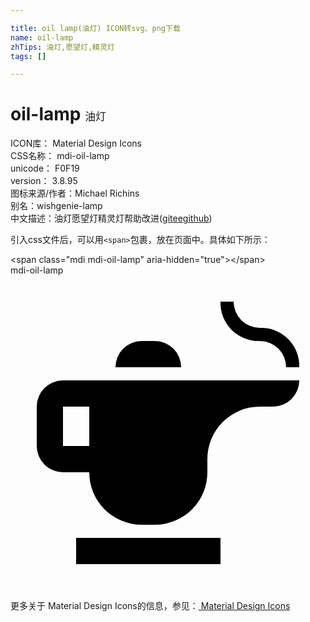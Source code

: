```yaml
---

title: oil lamp(油灯) ICON转svg、png下载
name: oil-lamp
zhTips: 油灯,愿望灯,精灵灯
tags: []

---
```


# oil-lamp  <small style="font-size: 60%;font-weight: 100">油灯</small>


<div class="detail-page">
<p>
<span>
ICON库：
<span class="badge-secondary badge">Material Design Icons</span> 
</span>
<br/>
<span>
CSS名称：
<span class="badge-secondary badge">mdi-oil-lamp</span> 
</span>
<br/>
<span>
unicode：
<span class="badge-secondary badge">F0F19</span> 
<copy-btn content='F0F19' btn-title=""></copy-btn>
<copy-btn :content='String.fromCodePoint(parseInt("F0F19", 16))' btn-title="复制U"></copy-btn>
</span>
<br/>
<span>
version：
<span class="badge-secondary badge">3.8.95</span> 
</span>
<br/>
<span>图标来源/作者：<span class="badge-light badge">Michael Richins</span></span> 
<br/>
<span>别名：<span class="badge-light badge">wish</span><span class="badge-light badge">genie-lamp</span></span><br/><span class="zh-detail">中文描述：<span class="badge-primary badge">油灯</span><span class="badge-primary badge">愿望灯</span><span class="badge-primary badge">精灵灯</span><span class="help-link"><span>帮助改进</span>(<a href="https://gitee.com/liuwave/icon-helper/edit/master/json/material/oil-lamp.json" target="_blank" rel="noopener noreferrer">gitee</a><a href="https://github.com/liuwave/icon-helper/edit/master/json/material/oil-lamp.json" target="_blank" rel="noopener noreferrer">github</a></span>)</span><br/>
</p>
</div>
<div class="alert alert-dark">
  <i class="mdi mdi-oil-lamp mdi-48px"></i>
  <i class="mdi mdi-oil-lamp mdi-36px"></i>
  <i class="mdi mdi-oil-lamp mdi-24px"></i>
  <i class="mdi mdi-oil-lamp mdi-18px"></i>
</div>
<div>
  <p>引入css文件后，可以用<code>&lt;span&gt;</code>包裹，放在页面中。具体如下所示：    
  </p>
  <div class="alert alert-primary" style="font-size: 14px">
    &lt;span class="mdi mdi-oil-lamp" aria-hidden="true"&gt;&lt;/span&gt;
    <copy-btn content='<span class="mdi mdi-oil-lamp" aria-hidden="true"></span>'></copy-btn>
  </div>
  <div class="alert alert-secondary">
    <i class="mdi mdi-oil-lamp"
    style="font-size: 24px"
    aria-hidden="true"></i> mdi-oil-lamp
    <copy-btn content="mdi-oil-lamp" btn-title="复制图标名称"></copy-btn>
  </div>
</div>
<div id="svg" class="svg-wrap">
<svg xmlns="http://www.w3.org/2000/svg" viewBox="0 0 24 24"><path d="M5,20H16V22H5M11,5H10A2,2 0 0,0 8,7H13A2,2 0 0,0 11,5M16,8H22A2,2 0 0,1 20,10H19A4,4 0 0,0 15,14V15A4,4 0 0,1 11,19H10A4,4 0 0,1 6,15H4A2,2 0 0,1 2,13V10A2,2 0 0,1 4,8M6,10H4V13H6M19,5A2,2 0 0,1 21,7H22A2.9,2.9 0 0,0 19,4A2,2 0 0,1 17,2H16A2.9,2.9 0 0,0 19,5" /></svg>
</div>
<detail full-name='mdi-oil-lamp'></detail>
    
<div><p>更多关于 Material Design Icons的信息，参见：<a target="_blank" href="https://iconhelper.cn/material.html"> Material Design Icons</a>
</p></div>
